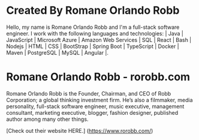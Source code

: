 
# Created By Romane Orlando Robb

Hello, my name is Romane Orlando Robb and I'm a full-stack software engineer. I work with the following languages and technologies: | Java | JavaScript | Microsoft Azure | Amazon Web Services | SQL | React | Bash | Nodejs | HTML | CSS | BootStrap | Spring Boot | TypeScript | Docker | Maven | PostgreSQL | MySQL | Angular |.

# Romane Orlando Robb - rorobb.com

Romane Orlando Robb is the Founder, Chairman, and CEO of Robb Corporation; a global thinking investment firm. He’s also a filmmaker, media personality, full-stack software engineer, music executive, management consultant, marketing executive, blogger, fashion designer, published author among many other things.

[Check out their website HERE.] (https://www.rorobb.com/)